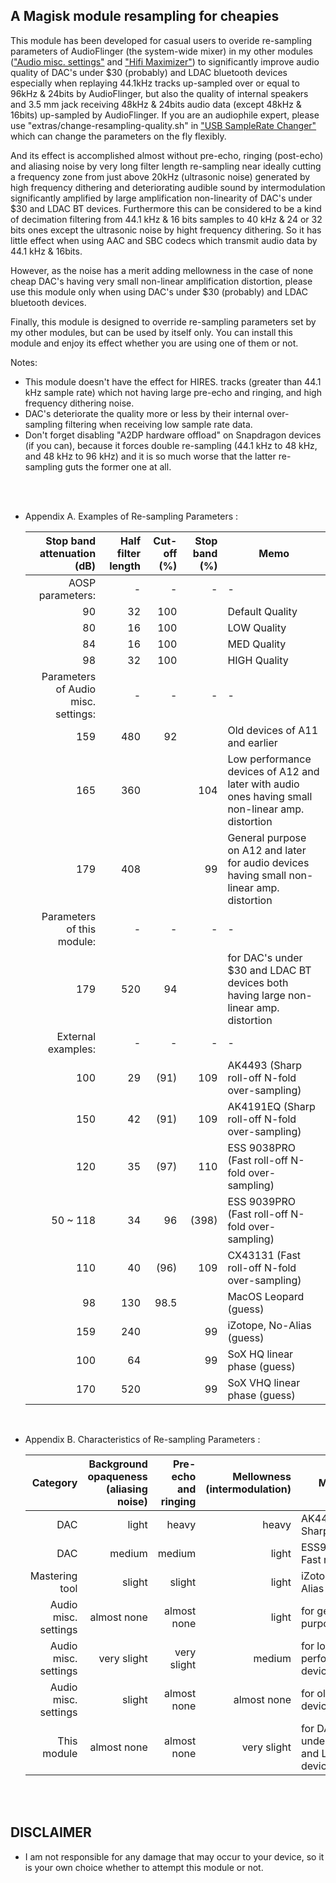 ## A Magisk module resampling for cheapies

This module has been developed for casual users to overide re-sampling parameters of AudioFlinger (the system-wide mixer) in my other modules (["Audio misc. settings"](https://github.com/Magisk-Modules-Alt-Repo/audio-misc-settings) and ["Hifi Maximizer"](https://github.com/yzyhk904/hifi-maximizer-mod)) to significantly improve audio quality of DAC's under $30 (probably) and LDAC bluetooth devices especially when replaying 44.1kHz tracks up-sampled over or equal to 96kHz & 24bits by AudioFlinger, but also the quality of internal speakers and 3.5 mm jack receiving 48kHz & 24bits audio data (except 48kHz & 16bits) up-sampled by AudioFlinger. If you are an audiophile expert, please use "extras/change-resampling-quality.sh" in ["USB SampleRate Changer"](https://github.com/yzyhk904/USB_SampleRate_Changer) which can change the parameters on the fly flexibly.

And its effect is accomplished almost without pre-echo, ringing (post-echo) and aliasing noise by very long filter length re-sampling near ideally cutting a frequency zone from just above 20kHz (ultrasonic noise) generated by high frequency dithering and deteriorating audible sound by intermodulation significantly amplified by large amplification non-linearity of DAC's under $30 and LDAC BT devices. Furthermore this can be considered to be a kind of decimation filtering from 44.1 kHz & 16 bits samples to 40 kHz & 24 or 32 bits ones except the ultrasonic noise by hight frequency dithering. So it has little effect when using AAC and SBC codecs which transmit audio data by 44.1 kHz & 16bits. 

However, as the noise has a merit adding mellowness in the case of none cheap DAC's having very small non-linear amplification distortion, please use this module only when using DAC's under $30 (probably) and LDAC bluetooth devices.

Finally, this module is designed to override re-sampling parameters set by my other modules, but can be used by itself only. You can install this module and enjoy its effect whether you are using one of them or not.


Notes:
* This module doesn't have the effect for HIRES. tracks (greater than 44.1 kHz sample rate) which not having large pre-echo and ringing, and high frequency dithering noise.
* DAC's deteriorate the quality more or less by their internal over-sampling filtering when receiving low sample rate data.
* Don't forget disabling "A2DP hardware offload" on Snapdragon devices (if you can), because it forces double re-sampling (44.1 kHz to 48 kHz, and 48 kHz to 96 kHz) and it is so much worse that the latter re-sampling guts the former one at all.

<br/>
<br/>

- Appendix A. Examples of Re-sampling Parameters :
    
    
    | Stop band attenuation (dB) | Half filter length | Cut-off (%) | Stop band (%) | Memo |
    | ---: | ---: | ---: | ---: | ---- |
    | AOSP parameters: | - | - | - | - |
    | 90 | 32 | 100 | | Default Quality|
    | 80 | 16 | 100 | | LOW Quality |
    | 84 | 16 | 100 | | MED Quality |
    | 98 | 32 | 100 | | HIGH Quality |
    | Parameters of Audio misc. settings: | - | - | - | - |
    | 159 | 480 | 92 | | Old devices of A11 and earlier |
    | 165 | 360 | | 104 | Low performance devices of A12 and later with audio ones having small non-linear amp. distortion |
    | 179 | 408 | | 99 | General purpose on A12 and later for audio devices having small non-linear amp. distortion |
    | Parameters of this module: | - | - | - | - |
    | 179 | 520 | 94 | | for DAC's under $30 and LDAC BT devices both having large non-linear amp. distortion |
    | External examples: | - | - | - | - |
    | 100 | 29 | (91) | 109 | AK4493 (Sharp roll-off N-fold over-sampling) |
    | 150 | 42 | (91) | 109 | AK4191EQ (Sharp roll-off N-fold over-sampling) |
    | 120 | 35 | (97) | 110 | ESS 9038PRO (Fast roll-off N-fold over-sampling) |
    | 50 ~ 118 | 34 | 96 | (398) | ESS 9039PRO (Fast roll-off N-fold over-sampling) |
    | 110 | 40 | (96) | 109 | CX43131 (Fast roll-off N-fold over-sampling) |
    | 98 | 130 | 98.5 | | MacOS Leopard (guess) |
    | 159 | 240 | | 99 | iZotope, No-Alias (guess) |
    | 100 | 64 | | 99 | SoX HQ linear phase (guess) |
    | 170 | 520 | | 99 | SoX VHQ linear phase (guess) |

<br/>

- Appendix B. Characteristics of Re-sampling Parameters :
    
    
    | Category | Background opaqueness (aliasing noise) | Pre-echo and ringing | Mellowness (intermodulation) | Memo |
    | ---: | ---: | ---: | ---: | ---- |
    | DAC | light | heavy | heavy | AK4491EQ Sharp roll-off |
    | DAC | medium | medium | light | ESS9039PRO Fast roll-off |
    | Mastering tool | slight | slight | light | iZotope, No Alias (guess) |
    | Audio misc. settings | almost none | almost none | light | for general purpose |
    | Audio misc. settings | very slight | very slight | medium | for low performance devices |
    | Audio misc. settings | slight | almost none | almost none | for old devices |
    | This module | almost none | almost none | very slight | for DAC's under $30 and LDAC BT devices |

<br/>
<br/>

## DISCLAIMER

* I am not responsible for any damage that may occur to your device, so it is your own choice whether to attempt this module or not.

##
